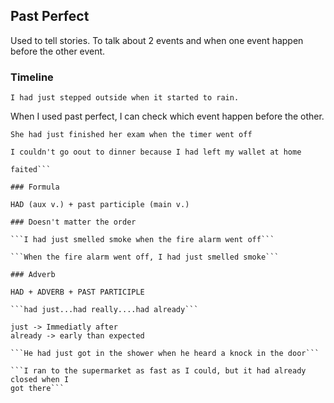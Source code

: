 ## Past Perfect

Used to tell stories. To talk about 2 events and when one event happen before the
other event. 

### Timeline

```I had just stepped outside when it started to rain.```

When I used past perfect, I can check which event happen before the other.

```She had just finished her exam when the timer went off```

```I couldn't go oout to dinner because I had left my wallet at home```

```He had mentioned feeling sick, but then they were surprised when he suddenly
faited```

### Formula

HAD (aux v.) + past participle (main v.)

### Doesn't matter the order

```I had just smelled smoke when the fire alarm went off```

```When the fire alarm went off, I had just smelled smoke```

### Adverb

HAD + ADVERB + PAST PARTICIPLE

```had just...had really....had already```

just -> Immediatly after
already -> early than expected

```He had just got in the shower when he heard a knock in the door```

```I ran to the supermarket as fast as I could, but it had already closed when I
got there```

